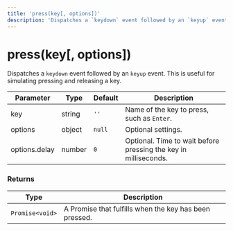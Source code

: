 ```yaml
---
title: 'press(key[, options])'
description: 'Dispatches a `keydown` event followed by an `keyup` event. This is useful for simulating pressing and releasing a key.'
---
```


# press(key[, options])

Dispatches a `keydown` event followed by an `keyup` event. This is useful for simulating pressing and releasing a key.

| Parameter     | Type   | Default | Description                                                     |
| ------------- | ------ | ------- | --------------------------------------------------------------- |
| key           | string | `''`    | Name of the key to press, such as `Enter`.                      |
| options       | object | `null`  | Optional settings.                                              |
| options.delay | number | `0`     | Optional. Time to wait before pressing the key in milliseconds. |

### Returns

| Type            | Description                                            |
| --------------- | ------------------------------------------------------ |
| `Promise<void>` | A Promise that fulfills when the key has been pressed. |
